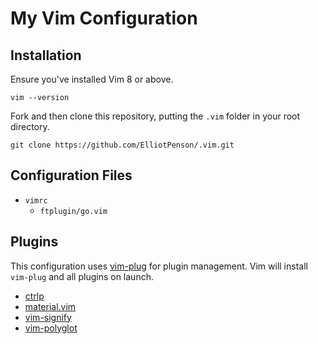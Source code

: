 # My Vim Configuration

## Installation

Ensure you've installed Vim 8 or above.

```
vim --version
```

Fork and then clone this repository, putting the `.vim` folder in your root
directory.

```
git clone https://github.com/ElliotPenson/.vim.git
```

## Configuration Files

- `vimrc`
  - `ftplugin/go.vim`

## Plugins

This configuration uses [vim-plug](https://github.com/junegunn/vim-plug) for
plugin management. Vim will install `vim-plug` and all plugins on launch.

* [ctrlp](https://github.com/ctrlpvim/ctrlp.vim)
* [material.vim](https://github.com/kaicataldo/material.vim)
* [vim-signify](https://github.com/mhinz/vim-signify)
* [vim-polyglot](https://github.com/sheerun/vim-polyglot)
